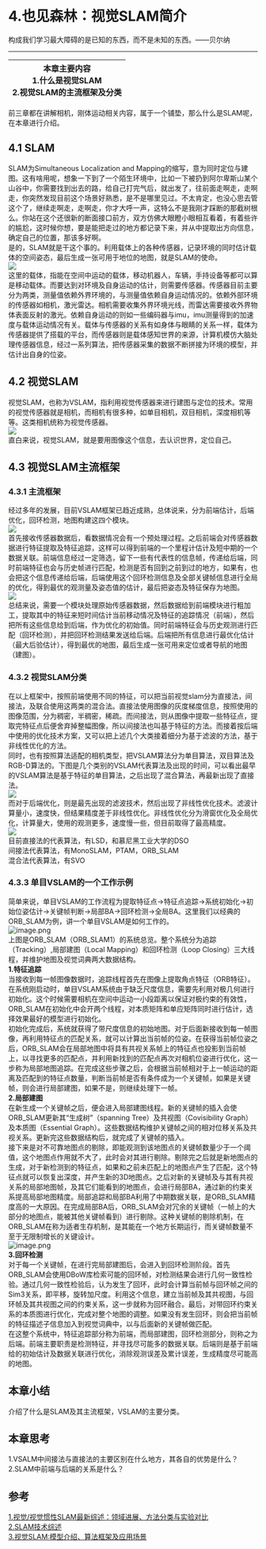 # **4.也见森林：视觉SLAM简介**

构成我们学习最大障碍的是已知的东西，而不是未知的东西。——贝尔纳

---

| **本章主要内容**<br />1.什么是视觉SLAM<br />2.视觉SLAM的主流框架及分类 |
| --- |

前三章都在讲解相机，刚体运动相关内容，属于一个铺垫，那么什么是SLAM呢，在本章进行介绍。
<a name="vOt0A"></a>
## **4.1 SLAM**
SLAM为Simultaneous Localization and Mapping的缩写，意为同时定位与建图。这有啥用呢，想象一下到了一个陌生环境中，比如一下被扔到阿尔卑斯山某个山谷中，你需要找到出去的路，给自己打完气后，就出发了，往前面走啊走，走啊走，你突然发现目前这个场景好熟悉，是不是哪里见过。不太肯定，也没心思去管这个了，继续走啊走，走啊走，你才大呼一声，这特么不是我刚才踩断的那截树根么。你站在这个还很新的断面接口前方，双方仿佛大眼瞪小眼相互看着，有着些许的尴尬，这时候你想，要是能把走过的地方都记录下来，并从中提取出方向信息，确定自己的位置，那该多好啊。<br />是的，SLAM就是干这个事的。利用载体上的各种传感器，记录环境的同时估计载体的空间姿态，最后生成一张可用于地位的地图，就是SLAM的使命。<br />![](https://cdn.nlark.com/yuque/0/2023/gif/1782698/1683986340140-48dfd9b5-f1f1-4693-adcf-87e5ca65c933.gif#averageHue=%231f2636&id=qPEET&originHeight=240&originWidth=320&originalType=binary&ratio=1&rotation=0&showTitle=false&status=done&style=none&title=)<br />这里的载体，指能在空间中运动的载体，移动机器人，车辆，手持设备等都可以算是移动载体。而要达到对环境及自身运动的估计，则需要传感器。传感器目前主要分为两类，测量值依赖外界环境的，与测量值依赖自身运动情况的。依赖外部环境的传感器如相机，激光雷达。相机需要收集外界环境光线，而雷达需要接收外界物体表面反射的激光。依赖自身运动的则如一些编码器与imu，imu测量得到的加速度与载体运动情况有关。载体与传感器的关系有如身体与眼睛的关系一样，载体为传感器提供了搭载的平台，而传感器则是载体感知世界的来源，计算机模仿大脑处理传感器信息，经过一系列算法，把传感器采集的数据不断拼接为环境的模型，并估计出自身的位姿。
<a name="hKBdx"></a>
## **4.2 视觉SLAM**
视觉SLAM，也称为VSLAM，指利用视觉传感器来进行建图与定位的技术。常用的视觉传感器就是相机，而相机有很多种，如单目相机，双目相机，深度相机等等。这类相机统称为视觉传感器。<br />![](https://cdn.nlark.com/yuque/0/2023/png/1782698/1683986340610-386f7fd1-8350-4ae0-a4f0-cf02626650d9.png#averageHue=%23bfbfbf&id=eLkwV&originHeight=399&originWidth=774&originalType=binary&ratio=1&rotation=0&showTitle=false&status=done&style=none&title=)<br />直白来说，视觉SLAM，就是要用图像这个信息，去认识世界，定位自己。
<a name="N1jcC"></a>
## **4.3 视觉SLAM主流框架**
<a name="QUN40"></a>
### **4.3.1 主流框架**
经过多年的发展，目前VSLAM框架已趋近成熟，总体说来，分为前端估计，后端优化，回环检测，地图构建这四个模块。<br />![](https://cdn.nlark.com/yuque/0/2023/png/1782698/1683986341029-ab1a3a21-9be7-4df0-97a4-6b539fc24849.png#averageHue=%23caccc6&id=RA8aS&originHeight=449&originWidth=1114&originalType=binary&ratio=1&rotation=0&showTitle=false&status=done&style=none&title=)<br />首先接收传感器数据后，看数据情况会有一个预处理过程。之后前端会对传感器数据进行特征提取及特征追踪，这样可以得到前端的一个里程计估计及短中期的一个数据关联。前端信息经过一定筛选，留下一些有代表性的信息帧，传递给后端，同时前端特征也会与历史帧进行匹配，检测是否有回到之前到过的地方，如果有，也会把这个信息传递给后端，后端使用这个回环检测信息及全部关键帧信息进行全局的优化，得到最优的观测量及姿态值的估计，最后把姿态及特征保存为地图。<br />![](https://cdn.nlark.com/yuque/0/2023/png/1782698/1683986341446-f17a4890-5a09-4d89-857a-75b75449b67e.png#averageHue=%23f3f4d8&id=ccZ6I&originHeight=413&originWidth=669&originalType=binary&ratio=1&rotation=0&showTitle=false&status=done&style=none&title=)<br />总结来说，需要一个模块处理原始传感器数据，然后数据给到前端模块进行粗加工，提取其中的特征来短时间估计当前移动情况及特征的追踪情况（前端），然后把所有这些信息给到后端，作为优化的初始值。同时前端特征会与历史观测进行匹配（回环检测），并把回环检测结果发送给后端。后端把所有信息进行最优化估计（最大后验估计），得到最优的地图，最后生成一张可用来定位或者导航的地图（建图）。
<a name="eq9qP"></a>
### **4.3.2 视觉SLAM分类**
在以上框架中，按照前端使用不同的特征，可以把当前视觉slam分为直接法，间接法，及联合使用这两类的混合法。直接法使用图像的灰度梯度信息，按照使用的图像范围，分为稠密，半稠密，稀疏。而间接法，则从图像中提取一些特征点，提取完特征点后便舍弃掉整幅图像，所以间接法也叫基于特征的方法。而接着按后端中使用的优化技术方案，又可以把上述几个大类接着细分为基于滤波的方法，基于非线性优化的方法。<br />同时，也有按照算法适配的相机类型，把VSLAM算法分为单目算法，双目算法及RGB-D算法的。下图是几个类别的VSLAM代表算法及出现的时间，可以看出最早的VSLAM算法是基于特征的单目算法，之后出现了混合算法，再最新出现了直接法。<br />![](https://cdn.nlark.com/yuque/0/2023/png/1782698/1683986341855-c1ab9e71-3243-4cf5-a625-e3eb5fb30882.png#averageHue=%23b6b590&id=Nbxal&originHeight=429&originWidth=907&originalType=binary&ratio=1&rotation=0&showTitle=false&status=done&style=none&title=)<br />而对于后端优化，则是最先出现的滤波技术，然后出现了非线性优化技术。滤波计算量小，速度快，但结果精度差于非线性优化。非线性优化分为滑窗优化及全局优化，计算量大，使用的观测更多，速度慢一些，但目前取得了最高精度。<br />![](https://cdn.nlark.com/yuque/0/2023/png/1782698/1683986342240-10d242e7-6971-4715-87c4-d3cde59d8b9f.png#averageHue=%23f8f1eb&id=PcPVx&originHeight=329&originWidth=589&originalType=binary&ratio=1&rotation=0&showTitle=false&status=done&style=none&title=)<br />目前直接法的代表算法，有LSD，和慕尼黑工业大学的DSO<br />间接法代表算法，有MonoSLAM，PTAM，ORB_SLAM<br />混合法代表算法，有SVO
<a name="rm6an"></a>
### **4.3.3 单目VSLAM的一个工作示例**
简单来说，单目VSLAM的工作流程为提取特征点->特征点追踪->系统初始化->初始位姿估计->关键帧判断->局部BA->回环检测->全局BA。这里我们以经典的ORB_SLAM为例，讲一个单目VSLAM是如何工作的。<br />![image.png](https://cdn.nlark.com/yuque/0/2023/png/1782698/1693616383576-afd6cccf-c7a1-4e4b-87fc-76b3ed0bf71d.png#averageHue=%23a6927a&clientId=u349385ce-be18-4&from=paste&height=438&id=u2e773e45&originHeight=579&originWidth=723&originalType=binary&ratio=1.25&rotation=0&showTitle=false&size=183964&status=done&style=none&taskId=u16e83959-b50f-4950-87f1-bd4d01c9c7e&title=&width=547.4000244140625)<br />上图是ORB_SLAM（ORB_SLAM1）的系统总览。整个系统分为追踪（Tracking）,局部建图（Local Mapping）和回环检测（Loop Closing）三大线程，并维护地图及视觉词典两大数据结构。<br />**1.特征追踪**<br />当接收到每一帧图像数据时，追踪线程首先在图像上提取角点特征（ORB特征）。在系统刚启动时，单目VSLAM系统由于缺乏尺度信息，需要先利用对极几何进行初始化。这个时候需要相机在空间中运动一小段距离以保证对极约束的有效性，ORB_SLAM在初始化中会开两个线程，对本质矩阵和单应矩阵同时进行估计，选择效果最好的模型进行初始化。<br />初始化完成后，系统就获得了带尺度信息的初始地图。对于后面新接收到每一帧图像，再利用特征点的匹配关系，就可以计算出当前帧的位姿。在获得当前帧位姿之后，ORB_SLAM会在局部地图中将具有共视关系帧上的特征点也投影到当前帧上，以寻找更多的匹配点，并利用新找到的匹配点再次对相机位姿进行优化，这一步称为局部地图追踪。在完成这些步骤之后，会根据当前帧相对于上一帧运动的距离及匹配到的特征点数量，判断当前帧是否有条件成为一个关键帧，如果是关键帧，则会进行局部建图，如果不是，则继续处理下一帧。<br />**2.局部建图**<br />在新生成一个关键帧之后，便会进入局部建图线程。新的关键帧的插入会使ORB_SLAM更新其“生成树”（spanning Tree）及共视图（Covisibility Graph）及本质图（Essential Graph）。这些数据结构维护关键帧之间的相对位移关系及共视关系。更新完这些数据结构后，就完成了关键帧的插入。<br />接下来是对不可靠地图点的剔除，即能观测到该地图点的关键帧数量少于一个阈值，这个地图点作用就不大了，此时会对其进行剔除。剔除完之后就是新地图点的生成，对于新检测到的特征点，如果和之前未匹配上的地图点产生了匹配，这个特征点就可以恢复出深度，并产生新的3D地图点。之后对新的关键帧及与其有共视关系的局部地图帧，及其它们能看到的地图点，会进行局部BA，通过新的约束关系提高局部地图精度。局部追踪和局部BA利用了中期数据关联，是ORB_SLAM精度高的一大原因。在完成局部BA后，ORB_SLAM会对冗余的关键帧（一帧上的大部分的地图点，能被其他关键帧看到）进行剔除。这种关键帧的剔除机制，在ORB_SLAM在称为适者生存机制，是其能在一个地方长期运行，而关键帧数量不至于无限制增长的关键设计。<br />![image.png](https://cdn.nlark.com/yuque/0/2023/png/1782698/1693617287889-9cb75199-cdec-4f2f-ba20-3c23d8b2b0d3.png#averageHue=%23faf6f6&clientId=u349385ce-be18-4&from=paste&height=452&id=u6b8f5b7b&originHeight=706&originWidth=661&originalType=binary&ratio=1.25&rotation=0&showTitle=false&size=249892&status=done&style=none&taskId=uab014820-c249-4032-822d-3298e6166b9&title=&width=422.79998779296875)<br />**3.回环检测**<br />对于每一个关键帧，在进行完局部建图后，会进入到回环检测阶段。首先ORB_SLAM会使用DBoW库检索可能的回环帧，对检测结果会进行几何一致性检验。通过几何一致性检验后，认为发生了回环，此时会计算当前帧与回环帧之间的Sim3关系，即平移，旋转加尺度。利用这个信息，建立当前帧及其共视图，与回环帧及其共视图之间的约束关系，这一步就称为回环融合。最后，对带回环约束关系的本质图进行优化，完成对整个地图的调整。如果没有发生回环，则会把当前帧的特征描述子信息加入到视觉词典中，以与后面新的关键帧做匹配。<br />在这整个系统中，特征追踪部分称为前端，而局部建图，回环检测部分，则称之为后端。前端主要职责是检测特征，并寻找尽可能多的数据关联。后端则是基于前端给的初始估计及数据关联进行优化，消除观测误差及累计误差，生成精度尽可能高的地图。
<a name="Tx2Oj"></a>
## 本章小结
介绍了什么是SLAM及其主流框架，VSLAM的主要分类。
<a name="QurXg"></a>
## 本章思考
1.VSALM中间接法与直接法的主要区别在什么地方，其各自的优势是什么？<br />2.SLAM中前端与后端的关系是什么？
<a name="Vosvu"></a>
## **参考**
[1.视觉/视觉惯性SLAM最新综述：领域进展、方法分类与实验对比](https://zhuanlan.zhihu.com/p/393381346)<br />[2.SLAM技术综述](https://zhuanlan.zhihu.com/p/501102444)<br />[3.视觉SLAM:模型介绍、算法框架及应用场景](https://zhuanlan.zhihu.com/p/623111690?utm_campaign=shareopn&utm_medium=social&utm_oi=662363645720268800&utm_psn=1632301428428447744&utm_source=wechat_session)
